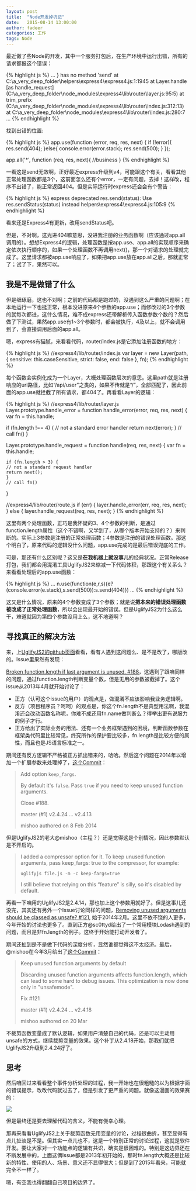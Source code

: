 ```yaml
---
layout: post
title:  "Node开发掉坑记"
date:   2015-08-14 13:00:00
author: fadeer
categories: 工作
tags: Node 
---
```


最近做了些Node的开发，其中一个服务打包后，在生产环境中运行出错，所有的请求都报这个错误：

{% highlight js %}
...
} has no method 'send'
   at C:\a_very_deep_folder\helpers\express4\express4.js:1:1945
   at Layer.handle [as handle_request] (C:\a_very_deep_folder\node_modules\express4\lib\router\layer.js:95:5)
   at trim_prefix (C:\a_very_deep_folder\node_modules\express4\lib\router\index.js:312:13)
   at C:\a_very_deep_folder\node_modules\express4\lib\router\index.js:280:7
...
{% endhighlight %}

找到出错的位置:

{% highlight js %}
app.use(function (error, req, res, next) {
	if (!error){
		res.send(404);
	}else{
		console.error(error.stack);
		res.send(500);
	}
});

app.all('*', function (req, res, next){
	//business
}
{% endhighlight %}

一看这是send无效啊，正好最近express升级到v4，可能跟这个有关，看看其他正常处理函数都是3个，这前面怎么还有个error，一定有问题，去掉！这样改，程序不出错了，能正常返回404。但是实际运行时express还会会有个警告：

{% highlight js %}
express deprecated res.send(status): Use res.sendStatus(status) instead helpers\express4\express4.js:105:9 
{% endhighlight %}

看来还是Express4有更新，改用sendStatus吧。

但是，不对啊，这光进404嘛意思，没进我注册的业务函数啊（应该通过app.all调用的）。想想Express4的逻辑，处理函数是按app.use、app.all的实现顺序来确定依次执行顺序的，如果一个处理函数不再调用next()，那一个对请求的处理就完成了。这里请求都被app.use响应了，如果把app.use放在app.all之后，那就正常了；试了下，果然可以。

我是不是做错了什么
----
但是细琢磨，这也不对啊；之前的代码都是跑过的，没遇到这么严重的问题啊；在本地运行一下也挺正常，根本没进原来4个参数的app.use；而修改过的3个参数的就每次都进，这什么情况，难不成express还带解析传入函数参数个数的？然后做了下测试，果然app.use有1~3个参数时，都会被执行，4及以上，就不会调用到了，会直接调用后面的app.all。

嗯，express有猫腻，来看看代码，router/index.js是它添加注册函数的地方：

{% highlight js %}
//express4/lib/router/index.js
var layer = new Layer(path, {
      sensitive: this.caseSensitive,
      strict: false,
      end: false
}, fn);
{% endhighlight %}

每个函数会实例化成为一个Layer，大概处理函数层次的意思。这里path就是注册响应的url路径，比如“/api/user”之类的，如果不传就是“/”，全部匹配了，因此前面的app.use就拦截了所有请求，都404了。再看看Layer的逻辑：

{% highlight js %}
//express4/lib/router/layer.js
Layer.prototype.handle_error = function handle_error(error, req, res, next) {
  var fn = this.handle;

  if (fn.length !== 4) {
    // not a standard error handler
    return next(error);
  }
	// call fn()
}

Layer.prototype.handle_request = function handle(req, res, next) {
	var fn = this.handle;

	if (fn.length > 3) {
	// not a standard request handler
	return next();
	}
	// call fn()
}

//express4/lib/router/route.js
if (err) {
  layer.handle_error(err, req, res, next);
} else {
  layer.handle_request(req, res, next);
}
{% endhighlight %}

这里有两个处理函数，正巧是我怀疑的3、4个参数的判断，是通过function.length属性（这个不错啊，又学到了，从哪个版本开始支持的？）来判断的。实际上3参数是注册的正常处理函数；4参数是注册的错误处理函数。那这个明白了，原来代码的逻辑没什么问题，app.use完成的是最后错误兜底的工作。

可是，那还有什么区别呢？这又是**在我机器上就没事儿**的经典状况。正常Release打包，我们都会用混淆工具UglifyJS2来缩减一下代码体积，那跟这个有关系么？来看看处理后的app.use函数：

{% highlight js %}
...
n.use(function(e,r,s){e?(console.error(e.stack),s.send(500)):s.send(404)})
...
{% endhighlight %}

这又是什么情况，原来的4个参数变成了3个参数；就是说**把本来的错误处理函数被改成了正常处理函数**，所以会出现最开始的错误。但是UglifyJS2为什么这么干，难道就因为第四个参数没用上么，这不地道啊？

寻找真正的解决方法
----
来，上[UglifyJS2的github页面][ujs.git]看看，看有人遇到这问题么、是不是改了，哪版改的。Issue里果然有发现：

[Broken function.length if last argument is unused. #188][issue188]，这遇到了跟咱同样的问题，通过function.length判断变量个数，但是无用的参数被截掉了。这个issue从2013年4月就开始讨论了：

* 正方（认可这个issue的用户）的观点是，做混淆不应该影响我业务逻辑啊。
* 反方（项目程序员？呵呵）的观点是，你这个fn.length不是典型用法啊，我混淆还会改动函数名称呢，你难不成还用fn.name做判断么？得举出更有说服力的例子才行。
* 正方给出了实际业务的用法、还有一个业务框架遇到的困境，判断函数参数在框架类代码里比较常见，终究所作的保护要比较多，fn.length是比较方便的属性，而且也是JS语言标准之一。

期间还有反方逻辑不严格被正方抓出错来的，哈哈。然后这个问题在2014年以增加一个扩展参数来处理掉了，[这个Commit][fixargs]：

> Add option `keep_fargs`.
> 
> By default it's `false`.  Pass `true` if you need to keep unused function arguments.
> 
> Close #188.
> 
> master (#1)  v2.4.24 … v2.4.13
> 
> mishoo authored on 8 Feb 2014

但是UglifyJS2的老大@mishoo（主程？）还是觉得这是个别情况，因此参数默认是不开启的。

> I added a compressor option for it. To keep unused function arguments, pass keep_fargs: true to the compressor, for example:
> 
> `uglifyjs file.js -m -c keep-fargs=true`
> 
> I still believe that relying on this “feature” is silly, so it's disabled by default.

再看一下咱用的UglifyJS2是2.4.14，那也加上这个参数用就好了。但是这事儿还没完，其实还有另外一个Issue讨论同样的问题，[Removing unused arguments should be classed as unsafe? #121][issue121], 始于2014年2月。这里不依不饶的人更多，今年开始的讨论也更多了。直到正方@sc0ttyd给出了一个常用模块Lodash遇到的问题，而且是非fn.length的例子。这终于开始能打动开发者了。

期间还扯到是不是做下代码的深度分析，显然谁都觉得这不太经济。最后，@mishoo在今年3月给出了[这个Commit][fixkeep]：

>  Keep unused function arguments by default
> 
>  Discarding unused function arguments affects function.length, which can lead to some hard to debug issues.  This optimization is now done only in "unsafemode".
> 
>  Fix #121
> 
>  master (#1)  v2.4.24 … v2.4.18
> 
>  mishoo authored on 20 Mar

不裁剪函数变量成了默认逻辑，如果用户清楚自己的代码，还是可以主动用unsafe的方式，继续裁剪变量的效果。这个补丁从2.4.18开始，那我们就把UglifyJS2升级到2.4.24好了。

思考
----
然后咱回过来看看整个事件分析处理的过程，我一开始也在很粗糙的以为根据字面的错误提示，改改代码就过去了，但是引发了更严重的问题。就像这漫画的效果赛的：

![](http://7xkxri.com1.z0.glb.clouddn.com/fix_bug.png)

但是最终还是要去理解代码的含义，不能有侥幸心理。

那再来看看UglifyJS2上关于裁剪函数无用变量的讨论，过程很曲折，甚至显得有点儿扯淡是不是。但其实一点儿也不，这是一个特别正常的讨论过程，这就是软件开发。要让大家对一个功能点的逻辑有共识，确实是很困难的。特别是这边界还在不断发展中的，上面这俩Issue都是2013年初开始的，那时fn.length大概还是比较新的特性、使用的人、场景、意义还不显得很大；但是到了2015年看来，可能就完全不一样了。

嗯，有空我也得翻翻自己项目的边界了。

[ujs.git]: https://github.com/mishoo/UglifyJS2
[issue188]: https://github.com/mishoo/UglifyJS2/issues/188
[issue121]: https://github.com/mishoo/UglifyJS2/issues/121
[fixargs]: https://github.com/mishoo/UglifyJS2/commit/ef2ef07cbd945c7a6456adedc413858145a9ed10
[fixkeep]: https://github.com/mishoo/UglifyJS2/commit/ecfd881ac6f4f62b5e8a15664fccc86271c0d003










